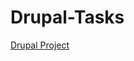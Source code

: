 # Drupal-Tasks
[Drupal Project](https://drive.google.com/file/d/1R2WcmKXbYXgdJQYVaJrez9MWzMc2jzOh/view?usp=share_link)
